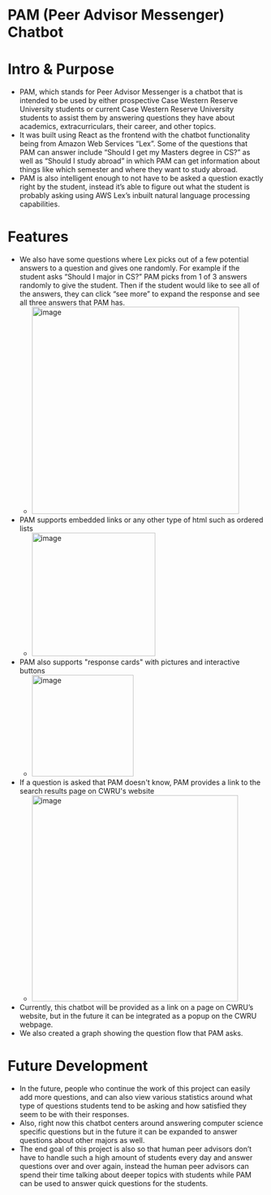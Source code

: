 # PAM (Peer Advisor Messenger) Chatbot

# Intro & Purpose
- PAM, which stands for Peer Advisor Messenger is a chatbot that is intended to be used by either prospective Case Western Reserve University students or current Case Western Reserve University students to assist them by answering questions they have about academics, extracurriculars, their career, and other topics. 
- It was built using React as the frontend with the chatbot functionality being from Amazon Web Services “Lex”. Some of the questions that PAM can answer include “Should I get my Masters degree in CS?” as well as “Should I study abroad” in which PAM can get information about things like which semester and where they want to study abroad. 
- PAM is also intelligent enough to not have to be asked a question exactly right by the student, instead it’s able to figure out what the student is probably asking using AWS Lex’s inbuilt natural language processing capabilities. 

# Features
- We also have some questions where Lex picks out of a few potential answers to a question and gives one randomly. For example if the student asks “Should I major in CS?” PAM picks from 1 of 3 answers randomly to give the student. Then if the student would like to see all of the answers, they can click “see more” to expand the response and see all three answers that PAM has. 
  - <img width="408" alt="image" src="https://user-images.githubusercontent.com/29404461/163715638-3c523042-2863-4ff0-80ae-c20b78b8d62f.png">
- PAM supports embedded links or any other type of html such as ordered lists 
  -  <img width="243" alt="image" src="https://user-images.githubusercontent.com/29404461/163715670-0927e0ef-56bd-4bcc-9471-2a65031ea20f.png">
- PAM also supports "response cards" with pictures and interactive buttons 
  - <img width="200" alt="image" src="https://user-images.githubusercontent.com/29404461/163715682-34e72e66-fde3-4d94-b9b9-507800703daf.png">
- If a question is asked that PAM doesn't know, PAM provides a link to the search results page on CWRU's website 
  - <img width="406" alt="image" src="https://user-images.githubusercontent.com/29404461/163715694-94fbd57e-6e88-44a5-8fcc-1e9eed38e055.png">
- Currently, this chatbot will be provided as a link on a page on CWRU’s website, but in the future it can be integrated as a popup on the CWRU webpage. 
- We also created a graph showing the question flow that PAM asks. 

# Future Development
- In the future, people who continue the work of this project can easily add more questions, and can also view various statistics around what type of questions students tend to be asking and how satisfied they seem to be with their responses.
- Also, right now this chatbot centers around answering computer science specific questions but in the future it can be expanded to answer questions about other majors as well. 
- The end goal of this project is also so that human peer advisors don’t have to handle such a high amount of students every day and answer questions over and over again, instead the human peer advisors can spend their time talking about deeper topics with students while PAM can be used to answer quick questions for the students. 

